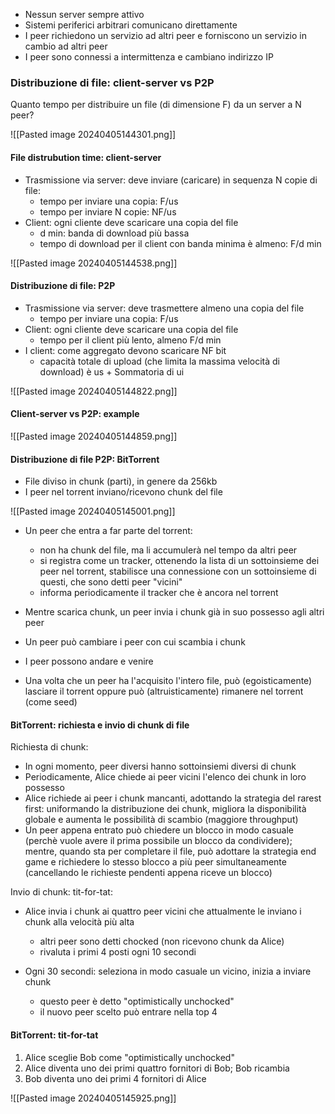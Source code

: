 - Nessun server sempre attivo
- Sistemi periferici arbitrari comunicano direttamente 
- I peer richiedono un servizio ad altri peer e forniscono un servizio in cambio ad altri peer
- I peer sono connessi a intermittenza e cambiano indirizzo IP

### Distribuzione di file: client-server vs P2P
Quanto tempo per distribuire un file (di dimensione F) da un server a N peer?

![[Pasted image 20240405144301.png]]

#### File distrubution time: client-server
- Trasmissione via server: deve inviare (caricare) in sequenza N copie di file:
	- tempo per inviare una copia: F/us
	- tempo per inviare N copie: NF/us
- Client: ogni cliente deve scaricare una copia del file
	- d min: banda di download più bassa
	- tempo di download per il client con banda minima è almeno: F/d min

![[Pasted image 20240405144538.png]]


#### Distribuzione di file: P2P
- Trasmissione via server: deve trasmettere almeno una copia del file
	- tempo per inviare una copia: F/us
- Client: ogni cliente deve scaricare una copia del file
	- tempo per il client più lento, almeno F/d min
- I client: come aggregato devono scaricare NF bit
	- capacità totale di upload (che limita la massima velocità di download) è us + Sommatoria di ui 


![[Pasted image 20240405144822.png]]


#### Client-server vs P2P: example

![[Pasted image 20240405144859.png]]


#### Distribuzione di file P2P: BitTorrent
- File diviso in chunk (parti), in genere da 256kb
- I peer nel torrent inviano/ricevono chunk del file

![[Pasted image 20240405145001.png]]

- Un peer che entra a far parte del torrent:
	- non ha chunk del file, ma li accumulerà nel tempo da altri peer
	- si registra come un tracker, ottenendo la lista di un sottoinsieme dei peer nel torrent, stabilisce una connessione con un sottoinsieme di questi, che sono detti peer "vicini"
	- informa periodicamente il tracker che è ancora nel torrent

- Mentre scarica chunk, un peer invia i chunk già in suo possesso agli altri peer
- Un peer può cambiare i peer con cui scambia i chunk
- I peer possono andare e venire
- Una volta che un peer ha l'acquisito l'intero file, può (egoisticamente) lasciare il torrent oppure può (altruisticamente) rimanere nel torrent (come seed)

#### BitTorrent: richiesta e invio di chunk di file
Richiesta di chunk:
- In ogni momento, peer diversi hanno sottoinsiemi diversi di chunk
- Periodicamente, Alice chiede ai peer vicini l'elenco dei chunk in loro possesso
- Alice richiede ai peer i chunk mancanti, adottando la strategia del rarest first: uniformando la distribuzione dei chunk, migliora la disponibilità globale e aumenta le possibilità di scambio (maggiore throughput)
- Un peer appena entrato può chiedere un blocco in modo casuale (perchè vuole avere il prima possibile un blocco da condividere); mentre, quando sta per completare il file, può adottare la strategia end game e richiedere lo stesso blocco a più peer simultaneamente (cancellando le richieste pendenti appena riceve un blocco)

Invio di chunk: tit-for-tat:
- Alice invia i chunk ai quattro peer vicini che attualmente le inviano i chunk alla velocità più alta
	- altri peer sono detti chocked (non ricevono chunk da Alice)
	- rivaluta i primi 4 posti ogni 10 secondi

- Ogni 30 secondi: seleziona in modo casuale un vicino, inizia a inviare chunk
	- questo peer è detto "optimistically unchocked"
	- il nuovo peer scelto può entrare nella top 4

#### BitTorrent: tit-for-tat
1) Alice sceglie Bob come "optimistically unchocked"
2) Alice diventa uno dei primi quattro fornitori di Bob; Bob ricambia
3) Bob diventa uno dei primi 4 fornitori di Alice

![[Pasted image 20240405145925.png]]

